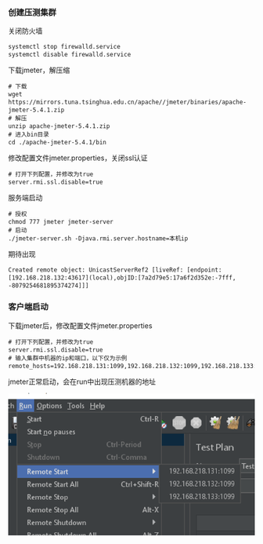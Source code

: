 ### 创建压测集群

关闭防火墙

```
systemctl stop firewalld.service
systemctl disable firewalld.service
```



下载jmeter，解压缩

```
# 下载
wget https://mirrors.tuna.tsinghua.edu.cn/apache//jmeter/binaries/apache-jmeter-5.4.1.zip
# 解压
unzip apache-jmeter-5.4.1.zip
# 进入bin目录
cd ./apache-jmeter-5.4.1/bin
```



修改配置文件jmeter.properties，关闭ssl认证

```
# 打开下列配置，并修改为true
server.rmi.ssl.disable=true
```



服务端启动

```
# 授权 
chmod 777 jmeter jmeter-server
# 启动
./jmeter-server.sh -Djava.rmi.server.hostname=本机ip
```



期待出现

```
Created remote object: UnicastServerRef2 [liveRef: [endpoint:[192.168.218.132:43617](local),objID:[7a2d79e5:17a6f2d352e:-7fff, -8079254681895374274]]]
```





### 客户端启动

下载jmeter后，修改配置文件jmeter.properties

```
# 打开下列配置，并修改为true
server.rmi.ssl.disable=true
# 输入集群中机器的ip和端口，以下仅为示例
remote_hosts=192.168.218.131:1099,192.168.218.132:1099,192.168.218.133:1099
```



jmeter正常启动，会在run中出现压测机器的地址

![image-20210704094545234](images/image-20210704094545234.png)